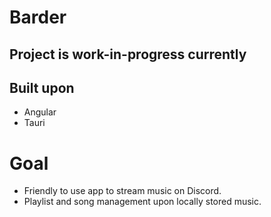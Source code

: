 # Barder
## Project is work-in-progress currently
## Built upon
- Angular
- Tauri
# Goal
- Friendly to use app to stream music on Discord.
- Playlist and song management upon locally stored music.